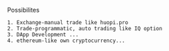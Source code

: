 Possibilites

    1. Exchange-manual trade like huopi.pro
    2. Trade-programmatic, auto trading like IQ option
    3. DApp Development ...
    4. ethereum-like own cryptocurrency...
